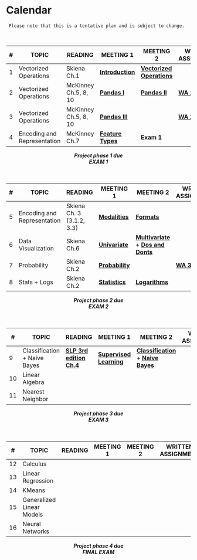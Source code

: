 # Calendar

```{note}
 Please note that this is a tentative plan and is subject to change.
```

<br/>
<!-- <center><i>September: Programming for Data Science</i></center> -->

| #       | TOPIC                      | READING | MEETING 1                  | MEETING 2       | WRITTEN  ASSIGNMENT | PROGRAMMING ASSIGNMENT |
|---------|----------------------------|---------|----------------------------|-----------------|-----|-------------------|
| 1       | Vectorized Operations      |  Skiena Ch.1    | **[Introduction](intro.md)** | **[Vectorized Operations](1_programming/10_dataops.ipynb)**</br>          |  |  **[PA 1](https://colab.research.google.com/drive/1coRRvXOuoEn1NzTLjvz9TXwAGkG1gsMJ?usp=sharing)** <br/>   |
| 2       | Vectorized Operations      |   McKinney Ch.5, 8, 10      | **[Pandas I](1_programming/pandas1.ipynb)**  | **[Pandas II](1_programming/pandas2.ipynb)**    |   **[WA 1](https://docs.google.com/document/d/1-V69jP6oYPr6TiiSsxq93TnL8xLxElhHIrCkQyicbzc/edit?usp=sharing)**  |    **[PA 2](https://colab.research.google.com/drive/1AggKtYvrTMVJKoSkAmn6-QGnxsmJZvdZ?usp=sharing)**  <br/>    **[PA 3](https://colab.research.google.com/drive/1Ck1omeVRoXFPiUSSoRU3xuZZc_l6XmzH?usp=sharing)** <br/>         | 
| 3       | Vectorized Operations   | McKinney Ch.5, 8, 10         |**[Pandas III](1_programming/pandas3.ipynb)**    |    |  **[WA 2](https://docs.google.com/document/d/1uPo0dOkQIMlrMNBkYxPbTNEJC6mVGGdB8OGN8XbcK34/edit?usp=sharing)**  | **[PA 4](https://colab.research.google.com/drive/1hwgIdN5XKL9OV5BIrnJCId9sR8leDAT7?usp=sharing)**   |    
| 4       | Encoding and Representation   | McKinney Ch.7         | **[Feature Types](1_programming/41_types.ipynb)**    |  **Exam 1** |    |   

<!-- | 3       | Data Collection            |         | APIs + XML                 | Web Scraping    |     | -->


<center><b><i>Project phase 1 due</i></b><center>
<center><b><i>EXAM 1</i></b><center>
<br><br>
<!-- <center><i>October: Mathematics for Data Science</i></center>         -->

| #     | TOPIC                      | READING | MEETING 1                  | MEETING 2              | WRITTEN  ASSIGNMENT | PROGRAMMING ASSIGNMENT |
|-------|----------------------------|---------|----------------------------|------------------------|-----|-------------------|
| 5       | Encoding and Representation  |   Skiena Ch. 3 (3.1.2, 3.3)        | **[Modalities](1_programming/43_modalities.ipynb)**                |  **[Formats](1_programming/42_formats.ipynb)**  |     |  **[PA 5](https://colab.research.google.com/drive/1qEkV3NGn_3jYgipgaWYrMEXqkwoKw3kk?usp=sharing)** |
| 6     | Data Visualization         |   Skiena Ch.6      | **[Univariate](1_programming/21_univariate.ipynb)**                 |     **[Multivariate](1_programming/22_multivariate.ipynb)** <br/>+ **[Dos and Donts](1_programming/23_dosdonts.ipynb)**      |    | **[PA 6](https://colab.research.google.com/drive/1Rq13vOUQSQLnCJGLHgJdbqMgZzO28j3o?usp=sharing)** |
| 7     | Probability               |     Skiena Ch.2    |    **[Probability](2_maths/11_probability.ipynb)**         |      | **[WA 3](https://docs.google.com/document/d/1pIXSvG3Fm2lDblCuOBhHLPLGur9PvWPlE4aUF4Yqtog/edit?usp=sharing)**    |  |
| 8     | Stats + Logs |     Skiena Ch.2    |   **[Statistics](2_maths/12_stats.ipynb)**       |      **[Logarithms](2_maths/13_log.ipynb)**  |   | **[PA 7](https://colab.research.google.com/drive/16VnL87TWiiBj2CTT2ntYAQSPIjyEV0ax?usp=sharing)**

<center><b><i>Project phase 2 due</i></b><center>
<center><b><i>EXAM 2</i></b><center>
<br><br>        
<!-- <center><i>November: Problems, Models and Algorithms of Data Science</i></center>  -->

| #     | TOPIC                      | READING | MEETING 1                  | MEETING 2              | WRITTEN  ASSIGNMENT | PROGRAMMING ASSIGNMENT |
|-------|----------------------------|---------|----------------------------|------------------------|-----|-------------------|
| 9     | Classification<br/> + Naive Bayes|    **[SLP 3rd edition Ch.4](https://web.stanford.edu/~jurafsky/slp3/4.pdf)**     |    **[Supervised Learning](3_problems_in/40_supervised.ipynb)**     |  **[Classification](3_problems_in/41_classification.ipynb)** + **[Naive Bayes](4_models/41_naivebayes.ipynb)**  |     | **[PA 8](https://colab.research.google.com/drive/17DFH4eL337ScNrUdzXZFsGb3oBLpm3uA?usp=sharing)**
| 10     | Linear Algebra              |         |                            |                        |
| 11    | Nearest Neighbor       |         |                            |                        |


<center><b><i>Project phase 3 due</i></b><center>
<center><b><i>EXAM 3</i></b><center>
<br><br>        
<!-- <center><i>December: Problems, Models and Algorithms of Data Science</i></center>  -->

| #       | TOPIC                      | READING | MEETING 1                  | MEETING 2              | WRITTEN  ASSIGNMENT | PROGRAMMING ASSIGNMENT |
|---------|----------------------------|---------|----------------------------|------------------------|-----|-------------------|
| 12      | Calculus                |         |                            |                        |
| 13      | Linear Regression                |         |                            |                        |
| 14      | KMeans             |         |                            |                        |
| 15      | Generalized Linear Models                 |         |                            |                        |
| 16      | Neural Networks            |

<center><b><i>Project phase 4 due</i></b><center>
<center><b><i>FINAL EXAM</i></b></center>

